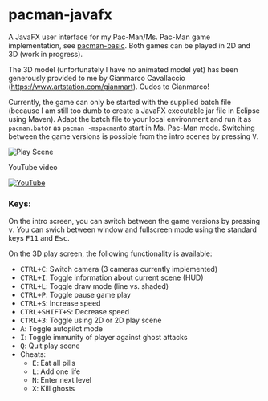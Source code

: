 # pacman-javafx

A JavaFX user interface for my Pac-Man/Ms. Pac-Man game implementation, see [pacman-basic](https://github.com/armin-reichert/pacman-basic). Both games can be played in 2D and 3D (work in progress).

The 3D model (unfortunately I have no animated model yet) has been generously provided to me by Gianmarco Cavallaccio (https://www.artstation.com/gianmart). Cudos to Gianmarco! 

Currently, the game can only be started with the supplied batch file (because I am still too dumb to create a JavaFX executable jar file in Eclipse using Maven). Adapt the batch file to your local environment and run it as `pacman.bat`or as `pacman -mspacman`to start in Ms. Pac-Man mode. Switching between the game versions is possible from the intro scenes by pressing <kbd>V</kbd>.

![Play Scene](https://github.com/armin-reichert/pacman-javafx/blob/main/pacman-ui-fx/doc/playscene3D.png)

YouTube video

[![YouTube](https://github.com/armin-reichert/pacman-javafx/blob/main/pacman-ui-fx/doc/thumbnail.jpg)](https://www.youtube.com/watch?v=6ztHwLJuPNw&t=298s)

### Keys:

On the intro screen, you can switch between the game versions by pressing <kbd>v</kbd>. You can swich between window and fullscreen mode using the standard keys <kbd>F11</kbd> and <kbd>Esc</kbd>.

On the 3D play screen, the following functionality is available:
- <kbd>CTRL+C</kbd>: Switch camera (3 cameras currently implemented)
- <kbd>CTRL+I</kbd>: Toggle information about current scene (HUD)
- <kbd>CTRL+L</kbd>: Toggle draw mode (line vs. shaded)
- <kbd>CTRL+P</kbd>: Toggle pause game play
- <kbd>CTRL+S</kbd>: Increase speed
- <kbd>CTRL+SHIFT+S</kbd>: Decrease speed
- <kbd>CTRL+3</kbd>: Toggle using 2D or 2D play scene
- <kbd>A</kbd>: Toggle autopilot mode
- <kbd>I</kbd>: Toggle immunity of player against ghost attacks
- <kbd>Q</kbd>: Quit play scene
- Cheats:
  - <kbd>E</kbd>: Eat all pills
  - <kbd>L</kbd>: Add one life
  - <kbd>N</kbd>: Enter next level
  - <kbd>X</kbd>: Kill ghosts 
